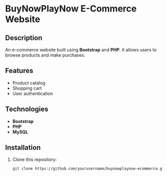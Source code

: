 
# BuyNowPlayNow E-Commerce Website

## Description
An e-commerce website built using **Bootstrap** and **PHP**. It allows users to browse products and make purchases.

## Features
- Product catalog
- Shopping cart
- User authentication

## Technologies
- **Bootstrap**
- **PHP**
- **MySQL**

## Installation
1. Clone this repository:
   ```bash
   git clone https://github.com/yourusername/buynowplaynow-ecommerce.git
